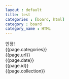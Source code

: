 ```yaml
---
layout : default
title: test
categories : [board, html]
category : board
category_name : HTML
---
```


인졍!
<br>
{{page.categories}}
<br>
{{page.url}}
<br>
{{page.date}}
<br>
{{page.id}}
<br>
{{page.collection}}